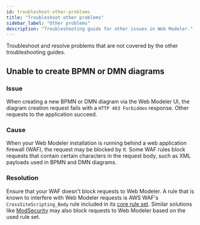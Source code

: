 ```yaml
---
id: troubleshoot-other-problems
title: "Troubleshoot other problems"
sidebar_label: "Other problems"
description: "Troubleshooting guide for other issues in Web Modeler."
---
```


Troubleshoot and resolve problems that are not covered by the other troubleshooting guides.

## Unable to create BPMN or DMN diagrams

### Issue

When creating a new BPMN or DMN diagram via the Web Modeler UI, the diagram creation request fails with a `HTTP 403 Forbidden` response.
Other requests to the application succeed.

### Cause

When your Web Modeler installation is running behind a web application firewall (WAF), the request may be blocked by it.
Some WAF rules block requests that contain certain characters in the request body, such as XML payloads used in BPMN and DMN diagrams.

### Resolution

Ensure that your WAF doesn't block requests to Web Modeler.
A rule that is known to interfere with Web Modeler requests is AWS WAF's `CrossSiteScripting_Body` rule included in its [core rule set](https://docs.aws.amazon.com/waf/latest/developerguide/aws-managed-rule-groups-baseline.html#aws-managed-rule-groups-baseline-crs).
Similar solutions like [ModSecurity](https://modsecurity.org/) may also block requests to Web Modeler based on the used rule set.

